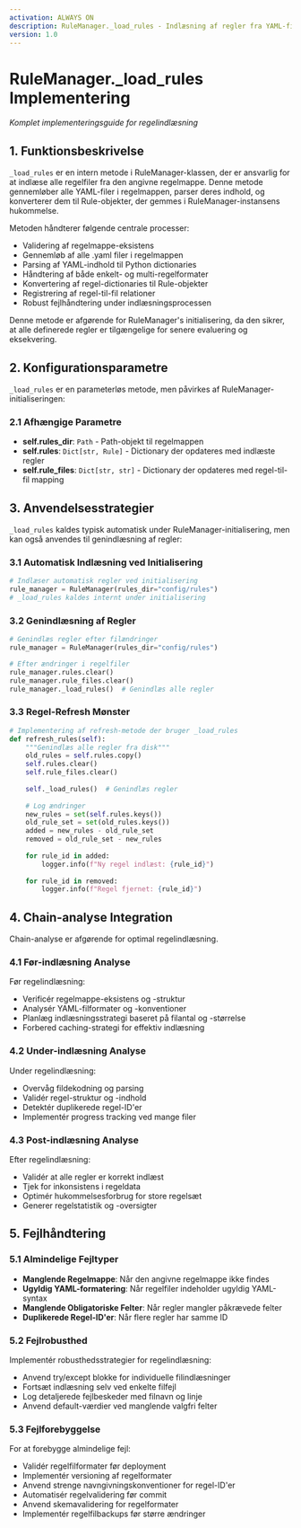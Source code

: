 ```yaml
---
activation: ALWAYS ON
description: RuleManager._load_rules - Indlæsning af regler fra YAML-filer
version: 1.0
---
```


# RuleManager._load_rules Implementering
*Komplet implementeringsguide for regelindlæsning*

## 1. Funktionsbeskrivelse
`_load_rules` er en intern metode i RuleManager-klassen, der er ansvarlig for at indlæse alle regelfiler fra den angivne regelmappe. Denne metode gennemløber alle YAML-filer i regelmappen, parser deres indhold, og konverterer dem til Rule-objekter, der gemmes i RuleManager-instansens hukommelse.

Metoden håndterer følgende centrale processer:
- Validering af regelmappe-eksistens
- Gennemløb af alle .yaml filer i regelmappen
- Parsing af YAML-indhold til Python dictionaries
- Håndtering af både enkelt- og multi-regelformater
- Konvertering af regel-dictionaries til Rule-objekter
- Registrering af regel-til-fil relationer
- Robust fejlhåndtering under indlæsningsprocessen

Denne metode er afgørende for RuleManager's initialisering, da den sikrer, at alle definerede regler er tilgængelige for senere evaluering og eksekvering.

## 2. Konfigurationsparametre
`_load_rules` er en parameterløs metode, men påvirkes af RuleManager-initialiseringen:

### 2.1 Afhængige Parametre
- **self.rules_dir**: `Path` - Path-objekt til regelmappen
- **self.rules**: `Dict[str, Rule]` - Dictionary der opdateres med indlæste regler
- **self.rule_files**: `Dict[str, str]` - Dictionary der opdateres med regel-til-fil mapping

## 3. Anvendelsesstrategier
`_load_rules` kaldes typisk automatisk under RuleManager-initialisering, men kan også anvendes til genindlæsning af regler:

### 3.1 Automatisk Indlæsning ved Initialisering
```python
# Indlæser automatisk regler ved initialisering
rule_manager = RuleManager(rules_dir="config/rules")
# _load_rules kaldes internt under initialisering
```

### 3.2 Genindlæsning af Regler
```python
# Genindlæs regler efter filændringer
rule_manager = RuleManager(rules_dir="config/rules")

# Efter ændringer i regelfiler
rule_manager.rules.clear()
rule_manager.rule_files.clear()
rule_manager._load_rules()  # Genindlæs alle regler
```

### 3.3 Regel-Refresh Mønster
```python
# Implementering af refresh-metode der bruger _load_rules
def refresh_rules(self):
    """Genindlæs alle regler fra disk"""
    old_rules = self.rules.copy()
    self.rules.clear()
    self.rule_files.clear()
    
    self._load_rules()  # Genindlæs regler
    
    # Log ændringer
    new_rules = set(self.rules.keys())
    old_rule_set = set(old_rules.keys())
    added = new_rules - old_rule_set
    removed = old_rule_set - new_rules
    
    for rule_id in added:
        logger.info(f"Ny regel indlæst: {rule_id}")
    
    for rule_id in removed:
        logger.info(f"Regel fjernet: {rule_id}")
```

## 4. Chain-analyse Integration
Chain-analyse er afgørende for optimal regelindlæsning.

### 4.1 Før-indlæsning Analyse
Før regelindlæsning:
- Verificér regelmappe-eksistens og -struktur
- Analysér YAML-filformater og -konventioner
- Planlæg indlæsningsstrategi baseret på filantal og -størrelse
- Forbered caching-strategi for effektiv indlæsning

### 4.2 Under-indlæsning Analyse
Under regelindlæsning:
- Overvåg fildekodning og parsing
- Validér regel-struktur og -indhold
- Detektér duplikerede regel-ID'er
- Implementér progress tracking ved mange filer

### 4.3 Post-indlæsning Analyse
Efter regelindlæsning:
- Validér at alle regler er korrekt indlæst
- Tjek for inkonsistens i regeldata
- Optimér hukommelsesforbrug for store regelsæt
- Generer regelstatistik og -oversigter

## 5. Fejlhåndtering

### 5.1 Almindelige Fejltyper
- **Manglende Regelmappe**: Når den angivne regelmappe ikke findes
- **Ugyldig YAML-formatering**: Når regelfiler indeholder ugyldig YAML-syntax
- **Manglende Obligatoriske Felter**: Når regler mangler påkrævede felter
- **Duplikerede Regel-ID'er**: Når flere regler har samme ID

### 5.2 Fejlrobusthed
Implementér robusthedsstrategier for regelindlæsning:
- Anvend try/except blokke for individuelle filindlæsninger
- Fortsæt indlæsning selv ved enkelte filfejl
- Log detaljerede fejlbeskeder med filnavn og linje
- Anvend default-værdier ved manglende valgfri felter

### 5.3 Fejlforebyggelse
For at forebygge almindelige fejl:
- Validér regelfilformater før deployment
- Implementér versioning af regelformater
- Anvend strenge navngivningskonventioner for regel-ID'er
- Automatisér regelvalidering før commit
- Anvend skemavalidering for regelformater
- Implementér regelfilbackups før større ændringer
